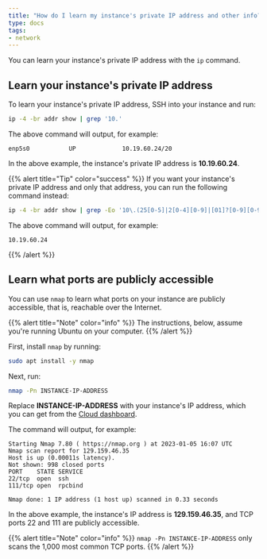 ```yaml
---
title: "How do I learn my instance's private IP address and other info?"
type: docs
tags:
- network
---
```


You can learn your instance's private IP address with the `ip` command.

## Learn your instance's private IP address

<!-- The instructions, below, assume:
     - Instances are assigned only one private IP address.
     - Instance private IP addresses always begin with '10.'. -->

To learn your instance's private IP address, SSH into your instance and run:

```bash
ip -4 -br addr show | grep '10.'
```

The above command will output, for example:

```
enp5s0           UP             10.19.60.24/20
```

In the above example, the instance's private IP address is **10.19.60.24**.

{{% alert title="Tip" color="success" %}}
If you want your instance's private IP address and only that address, you can
run the following command instead:

```bash
ip -4 -br addr show | grep -Eo '10\.(25[0-5]|2[0-4][0-9]|[01]?[0-9][0-9]?)\.(25[0-5]|2[0-4][0-9]|[01]?[0-9][0-9]?)\.(25[0-5]|2[0-4][0-9]|[01]?[0-9][0-9]?)'
```

The above command will output, for example:

```
10.19.60.24
```
{{% /alert %}}

## Learn what ports are publicly accessible

You can use `nmap` to learn what ports on your instance are publicly
accessible, that is, reachable over the Internet.

{{% alert title="Note" color="info" %}}
The instructions, below, assume you're running Ubuntu on your computer.
{{% /alert %}}

First, install `nmap` by running:

```bash
sudo apt install -y nmap
```

Next, run:

```bash
nmap -Pn INSTANCE-IP-ADDRESS
```

Replace **INSTANCE-IP-ADDRESS** with your instance's IP address, which you can
get from the [Cloud dashboard](https://cloud.lambdalabs.com/instances).

The command will output, for example:

```
Starting Nmap 7.80 ( https://nmap.org ) at 2023-01-05 16:07 UTC
Nmap scan report for 129.159.46.35
Host is up (0.00011s latency).
Not shown: 998 closed ports
PORT    STATE SERVICE
22/tcp  open  ssh
111/tcp open  rpcbind

Nmap done: 1 IP address (1 host up) scanned in 0.33 seconds
```

In the above example, the instance's IP address is **129.159.46.35**, and TCP
ports 22 and 111 are publicly accessible.

{{% alert title="Note" color="info" %}}
`nmap -Pn INSTANCE-IP-ADDRESS` only scans the 1,000 most common TCP ports.
{{% /alert %}}
